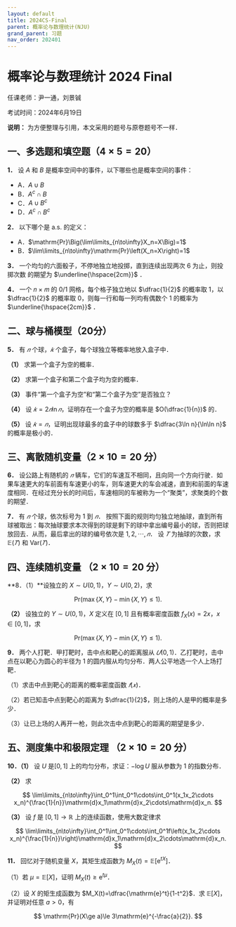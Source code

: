 ```yaml
---
layout: default
title: 2024CS-Final
parent: 概率论与数理统计(NJU)
grand_parent: 习题
nav_order: 202401
---
```


# 概率论与数理统计 2024 Final

任课老师：尹一通，刘景铖

考试时间：2024年6月19日

**说明：** 为方便整理与引用，本文采用的题号与原卷题号不一样．

## 一、多选题和填空题（$4\times 5=20$）

**1．** 设 $A$ 和 $B$ 是概率空间中的事件，以下哪些也是概率空间的事件：

- A．$A\cup B$
- B．$A^c\cap B$
- C．$A\cup B^c$
- D．$A^c\cap B^c$



**2．** 以下哪个是 a.s. 的定义：

- A．$\mathrm{Pr}\Big(\lim\limits_{n\to\infty}X_n=X\Big)=1$
- B．$\lim\limits_{n\to\infty}\mathrm{Pr}\left(X_n=X\right)=1$



**3．** 一个均匀的六面骰子，不停地独立地投掷，直到连续出现两次 6 为止，则投掷次数
的期望为 $\underline{\hspace{2cm}}$ ．



**4．** 一个 𝑛 × 𝑚 的 $0/1$ 网格，每个格子独立地以 $\dfrac{1}{2}$ 的概率取 $1$，以 $\dfrac{1}{2}$ 的概率取 $0$，则每一行和每一列均有偶数个 $1$ 的概率为 $\underline{\hspace{2cm}}$ ．



<div STYLE="page-break-after: always;"></div>


## 二、球与桶模型（20分）

**5．** 有 $𝑛$ 个球，$𝑘$ 个盒子，每个球独立等概率地放入盒子中．

**（1）** 求第一个盒子为空的概率．

**（2）** 求第一个盒子和第二个盒子均为空的概率．

**（3）** 事件“第一个盒子为空”和“第二个盒子为空”是否独立？

**（4）** 设 $𝑘 = 2𝑛 \ln 𝑛$，证明存在一个盒子为空的概率是  $O(\dfrac{1}{n})$ 的．

**（5）** 设 $𝑘 = 𝑛$，证明出现球最多的盒子中的球数多于 $\dfrac{3\ln n}{\ln\ln n}$ 的概率是极小的．


<div STYLE="page-break-after: always;"></div>



## 三、离散随机变量（$2\times 10=20$ 分）

**6．** 设公路上有随机的 $𝑛$ 辆车，它们的车速互不相同，且向同一个方向行驶．如果车速更大的车前面有车速更小的车，则车速更大的车会减速，直到和前面的车速度相同．在经过充分长的时间后，车速相同的车被称为一个“聚类”，求聚类的个数的期望．



**7．** 有 $𝑛$ 个球，依次标号为 $1$ 到 $𝑛$． 按照下面的规则均匀独立地抽球，直到所有球被取出：每次抽球要求本次得到的球是剩下的球中拿出编号最小的球，否则把球放回去．从而，最后拿出的球的编号依次是 $1, 2, \cdots, 𝑛$． 设 $𝑇$ 为抽球的次数，求 $\mathbb{E}(𝑇)$ 和 $\mathrm{Var}(𝑇 )$．



<div STYLE="page-break-after: always;"></div>


## 四、连续随机变量 （$2\times 10=20$ 分）

**8．（1）**设独立的 $X\sim U(0,1)$，$Y\sim U(0,2)$，求

$$
\mathrm{Pr}(\max\{X,Y\}-\min\{X,Y\}\le 1).
$$

**（2）** 设独立的 $Y\sim U(0,1)$，$X$ 定义在 $[0,1]$ 且有概率密度函数 $f_X(x)=2x$，$x\in[0,1]$，求

$$
\mathrm{Pr}(\max\{X,Y\}-\min\{X,Y\}\le 1).
$$

**9．** 两个人打靶．甲打靶时，击中点和靶心的距离服从 $𝑈 (0, 1)$．乙打靶时，击中点在以靶心为圆心的半径为 $1$ 的圆内服从均匀分布．两人公平地选一个人上场打靶．

（1）求击中点到靶心的距离的概率密度函数 $𝑓(𝑥)$．

（2）若已知击中点到靶心的距离为 $\dfrac{1}{2}$，则上场的人是甲的概率是多少．

（3）让已上场的人再开一枪，则此次击中点到靶心的距离的期望是多少．



<div STYLE="page-break-after: always;"></div>


## 五、测度集中和极限定理 （$2\times 10=20$ 分）

**10．（1）** 设 $U$ 是$[0,1]$ 上的均匀分布，求证：$-\log U$ 服从参数为 $1$ 的指数分布．

**（2）** 求

$$
\lim\limits_{n\to\infty}\int_0^1\int_0^1\cdots\int_0^1(x_1x_2\cdots x_n)^{\frac{1}{n}}\mathrm{d}x_1\mathrm{d}x_2\cdots\mathrm{d}x_n.
$$

**（3）** 设 $f$ 是 $[0,1]\to\mathbb{R}$ 上的连续函数，使用大数定律求

$$
\lim\limits_{n\to\infty}\int_0^1\int_0^1\cdots\int_0^1f\left(x_1x_2\cdots x_n)^{\frac{1}{n}}\right)\mathrm{d}x_1\mathrm{d}x_2\cdots\mathrm{d}x_n.
$$

**11．** 回忆对于随机变量 $X$，其矩生成函数为 $M_X(t)=\mathbb{E}[\mathrm{e}^{tX}]$．

（1）若 $\mu=\mathbb{E}[X]$，证明 $M_X(t) \ge \mathrm{e}^{t\mu}$．

（2）设 $X$ 的矩生成函数为 $M_X(t)=\dfrac{\mathrm{e}^t}{1-t^2}$．求 $\mathbb{E}[X]$，并证明对任意 $a>0$，有

$$
\mathrm{Pr}(X\ge a)\le 3\mathrm{e}^{-\frac{a}{2}}.
$$

